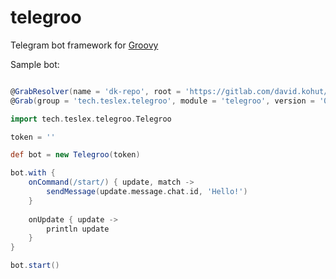 # telegroo

Telegram bot framework for [Groovy](://groovy-lang.org)

Sample bot:

```groovy

@GrabResolver(name = 'dk-repo', root = 'https://gitlab.com/david.kohut/maven-repo/raw/master')
@Grab(group = 'tech.teslex.telegroo', module = 'telegroo', version = '0.1')

import tech.teslex.telegroo.Telegroo

token = ''

def bot = new Telegroo(token)

bot.with {
	onCommand(/start/) { update, match ->
		sendMessage(update.message.chat.id, 'Hello!')
	}
	
	onUpdate { update ->
		println update
	}
}

bot.start()




```